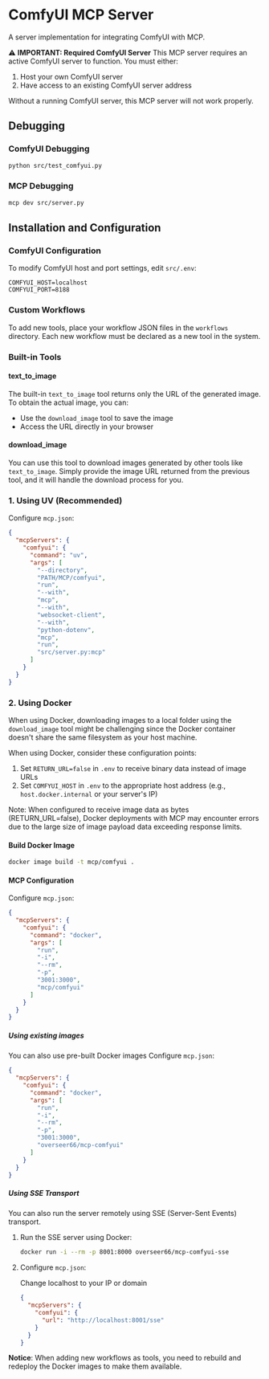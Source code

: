 # ComfyUI MCP Server

A server implementation for integrating ComfyUI with MCP.

⚠️ **IMPORTANT: Required ComfyUI Server**
This MCP server requires an active ComfyUI server to function. You must either:
1. Host your own ComfyUI server
2. Have access to an existing ComfyUI server address

Without a running ComfyUI server, this MCP server will not work properly.

## Debugging

### ComfyUI Debugging
```bash
python src/test_comfyui.py
```

### MCP Debugging
```bash
mcp dev src/server.py
```

## Installation and Configuration

### ComfyUI Configuration
To modify ComfyUI host and port settings, edit `src/.env`:
```env
COMFYUI_HOST=localhost
COMFYUI_PORT=8188
```

### Custom Workflows
To add new tools, place your workflow JSON files in the `workflows` directory. Each new workflow must be declared as a new tool in the system.

### Built-in Tools

#### text_to_image
The built-in `text_to_image` tool returns only the URL of the generated image. To obtain the actual image, you can:
- Use the `download_image` tool to save the image
- Access the URL directly in your browser

#### download_image
You can use this tool to download images generated by other tools like `text_to_image`. Simply provide the image URL returned from the previous tool, and it will handle the download process for you.

### 1. Using UV (Recommended)
Configure `mcp.json`:
```json
{
  "mcpServers": {
    "comfyui": {
      "command": "uv",
      "args": [
        "--directory",
        "PATH/MCP/comfyui",
        "run",
        "--with",
        "mcp",
        "--with",
        "websocket-client",
        "--with",
        "python-dotenv",
        "mcp",
        "run",
        "src/server.py:mcp"
      ]
    }
  }
}
```

### 2. Using Docker
When using Docker, downloading images to a local folder using the `download_image` tool might be challenging since the Docker container doesn't share the same filesystem as your host machine.

When using Docker, consider these configuration points:
  1. Set `RETURN_URL=false` in `.env` to receive binary data instead of image URLs
  1. Set `COMFYUI_HOST` in `.env` to the appropriate host address (e.g., `host.docker.internal` or your server's IP)

Note: When configured to receive image data as bytes (RETURN_URL=false), Docker deployments with MCP may encounter errors due to the large size of image payload data exceeding response limits.


#### Build Docker Image
```bash
docker image build -t mcp/comfyui .
```

#### MCP Configuration
Configure `mcp.json`:
```json
{
  "mcpServers": {
    "comfyui": {
      "command": "docker",
      "args": [
        "run",
        "-i",
        "--rm",
        "-p",
        "3001:3000",
        "mcp/comfyui"
      ]
    }
  }
}
```

##### Using existing images
You can also use pre-built Docker images
Configure `mcp.json`:
```json
{
  "mcpServers": {
    "comfyui": {
      "command": "docker",
      "args": [
        "run",
        "-i",
        "--rm",
        "-p",
        "3001:3000",
        "overseer66/mcp-comfyui"
      ]
    }
  }
}
```


##### Using SSE Transport
You can also run the server remotely using SSE (Server-Sent Events) transport.

1. Run the SSE server using Docker:
    ```bash
    docker run -i --rm -p 8001:8000 overseer66/mcp-comfyui-sse
    ```
1. Configure `mcp.json`:
    
    Change localhost to your IP or domain
    ```json
    {
      "mcpServers": {
        "comfyui": {
          "url": "http://localhost:8001/sse" 
        }
      }
    }
    ```

**Notice**: When adding new workflows as tools, you need to rebuild and redeploy the Docker images to make them available.
